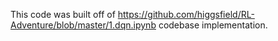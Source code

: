 This code was built off of https://github.com/higgsfield/RL-Adventure/blob/master/1.dqn.ipynb codebase implementation.
